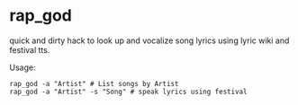 # rap_god

quick and dirty hack to look up and vocalize song lyrics using lyric wiki and festival tts.

Usage:

    rap_god -a "Artist" # List songs by Artist
    rap_god -a "Artist" -s "Song" # speak lyrics using festival

